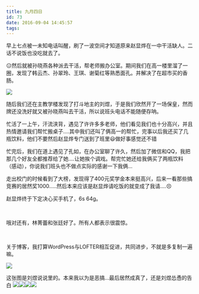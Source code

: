 ```yaml
---
title: 九月四日
id: 73
date: 2016-09-04 14:45:57
tags:
---
```


早上七点被一未知电话叫醒，刷了一波空间才知道原来赵显烨在一中干活缺人。二话不说饭也没吃就去了。

&#x1f611;然后就被孙晓燕各种派去干活，帮老师搬办公室。期间我们在高一楼里溜了一圈，发现了韩云杰、孙翠玲、王琪、谢菊红等熟悉面孔。并解决了在超市买的香肠。

![](https://eremite-1252628011.cossh.myqcloud.com/wp-content/uploads/2016/09/20160904_083355.jpg)

随后我们还在主教学楼发现了打斗地主的刘煜，于是我们欣然开了一场保皇，然而牌还没洗好就又被孙晓燕叫去干活，所以说班头电话不能随便存呐。

忙活了一上午，汗流浃背，遇见了许许多多老师，他们看见我们也十分高兴，并且热情邀请我们帮忙搬桌子....其中我们还叫了俩高一的帮忙，完事以后我还买了几瓶饮料，他们不要然后赵显烨专门送到了班里&#x1f603;做好事感觉还不错

忙完后，我们在道上遇见了孔如，在办公室聊了许久，然后加了微信和QQ，我把那几个好友全都推荐给了她....让她挨个调戏。帮完忙她还给我俩买了两瓶饮料（感动），你说我们班头也不做点实际的感谢一下我俩...

走出校门的时候看到了大榜，发现得了400元奖学金本来挺高兴，后来一看那些搞竞赛的居然奖1000.....然后本来应该是赵显烨请吃饭的就变成了我请....&#x1f623;

赵显烨终于下定决心买手机了，6s 64g。

&nbsp;

哦对还有，林菁蕾和张廷好了。所有人都表示很震惊。

&nbsp;

关于博客，我打算WordPress与LOFTER相互促进，共同进步，不就是多复制一遍嘛。

![](http://eremite-1252628011.cossh.myqcloud.com/wp-content/uploads/2016/09/1472955031332.jpeg)

这张图是刘煜说说里的。本来我以为是恶搞...最后居然成真了，还是刘煜怂恿的告白
![](https://eremite-1252628011.cossh.myqcloud.com/wp-content/uploads/2016/09/20160904_113107.jpg)![](https://eremite-1252628011.cossh.myqcloud.com/wp-content/uploads/2016/09/20160904_113059.jpg)![](https://eremite-1252628011.cossh.myqcloud.com/wp-content/uploads/2016/09/20160904_113057.jpg)![](https://eremite-1252628011.cossh.myqcloud.com/wp-content/uploads/2016/09/20160904_113103.jpg)